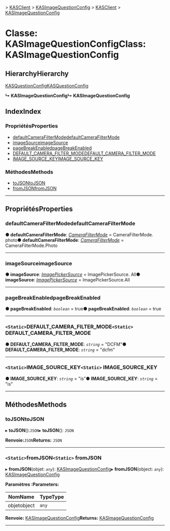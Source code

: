 <span data-ttu-id="84e6a-101">[](../README.md) > [KASClient](../modules/kasclient.md) > [KASImageQuestionConfig](../classes/kasclient.kasimagequestionconfig.md)</span><span class="sxs-lookup"><span data-stu-id="84e6a-101">[](../README.md) > [KASClient](../modules/kasclient.md) > [KASImageQuestionConfig](../classes/kasclient.kasimagequestionconfig.md)</span></span>

# <a name="class-kasimagequestionconfig"></a><span data-ttu-id="84e6a-102">Classe: KASImageQuestionConfig</span><span class="sxs-lookup"><span data-stu-id="84e6a-102">Class: KASImageQuestionConfig</span></span>

## <a name="hierarchy"></a><span data-ttu-id="84e6a-103">Hierarchy</span><span class="sxs-lookup"><span data-stu-id="84e6a-103">Hierarchy</span></span>

 [<span data-ttu-id="84e6a-104">KASQuestionConfig</span><span class="sxs-lookup"><span data-stu-id="84e6a-104">KASQuestionConfig</span></span>](kasclient.kasquestionconfig.md)

<span data-ttu-id="84e6a-105">**↳ KASImageQuestionConfig**</span><span class="sxs-lookup"><span data-stu-id="84e6a-105">**↳ KASImageQuestionConfig**</span></span>

## <a name="index"></a><span data-ttu-id="84e6a-106">Index</span><span class="sxs-lookup"><span data-stu-id="84e6a-106">Index</span></span>

### <a name="properties"></a><span data-ttu-id="84e6a-107">Propriétés</span><span class="sxs-lookup"><span data-stu-id="84e6a-107">Properties</span></span>

* [<span data-ttu-id="84e6a-108">defaultCameraFilterMode</span><span class="sxs-lookup"><span data-stu-id="84e6a-108">defaultCameraFilterMode</span></span>](kasclient.kasimagequestionconfig.md#defaultcamerafiltermode)
* [<span data-ttu-id="84e6a-109">imageSource</span><span class="sxs-lookup"><span data-stu-id="84e6a-109">imageSource</span></span>](kasclient.kasimagequestionconfig.md#imagesource)
* [<span data-ttu-id="84e6a-110">pageBreakEnabled</span><span class="sxs-lookup"><span data-stu-id="84e6a-110">pageBreakEnabled</span></span>](kasclient.kasimagequestionconfig.md#pagebreakenabled)
* [<span data-ttu-id="84e6a-111">DEFAULT_CAMERA_FILTER_MODE</span><span class="sxs-lookup"><span data-stu-id="84e6a-111">DEFAULT_CAMERA_FILTER_MODE</span></span>](kasclient.kasimagequestionconfig.md#default_camera_filter_mode)
* [<span data-ttu-id="84e6a-112">IMAGE_SOURCE_KEY</span><span class="sxs-lookup"><span data-stu-id="84e6a-112">IMAGE_SOURCE_KEY</span></span>](kasclient.kasimagequestionconfig.md#image_source_key)
### <a name="methods"></a><span data-ttu-id="84e6a-113">Méthodes</span><span class="sxs-lookup"><span data-stu-id="84e6a-113">Methods</span></span>

* [<span data-ttu-id="84e6a-114">toJSON</span><span class="sxs-lookup"><span data-stu-id="84e6a-114">toJSON</span></span>](kasclient.kasimagequestionconfig.md#tojson)
* [<span data-ttu-id="84e6a-115">fromJSON</span><span class="sxs-lookup"><span data-stu-id="84e6a-115">fromJSON</span></span>](kasclient.kasimagequestionconfig.md#fromjson)

---

## <a name="properties"></a><span data-ttu-id="84e6a-116">Propriétés</span><span class="sxs-lookup"><span data-stu-id="84e6a-116">Properties</span></span>

<a id="defaultcamerafiltermode"></a>

###  <a name="defaultcamerafiltermode"></a><span data-ttu-id="84e6a-117">defaultCameraFilterMode</span><span class="sxs-lookup"><span data-stu-id="84e6a-117">defaultCameraFilterMode</span></span>

<span data-ttu-id="84e6a-118">**● defaultCameraFilterMode**: *[CameraFilterMode](../enums/kasclient.camerafiltermode.md)* = CameraFilterMode. photo</span><span class="sxs-lookup"><span data-stu-id="84e6a-118">**● defaultCameraFilterMode**: *[CameraFilterMode](../enums/kasclient.camerafiltermode.md)* =  CameraFilterMode.Photo</span></span>

___

<a id="imagesource"></a>

###  <a name="imagesource"></a><span data-ttu-id="84e6a-119">imageSource</span><span class="sxs-lookup"><span data-stu-id="84e6a-119">imageSource</span></span>

<span data-ttu-id="84e6a-120">**● imageSource**: *[ImagePickerSource](../enums/kasclient.imagepickersource.md)* = ImagePickerSource. All</span><span class="sxs-lookup"><span data-stu-id="84e6a-120">**● imageSource**: *[ImagePickerSource](../enums/kasclient.imagepickersource.md)* =  ImagePickerSource.All</span></span>

___

<a id="pagebreakenabled"></a>

###  <a name="pagebreakenabled"></a><span data-ttu-id="84e6a-121">pageBreakEnabled</span><span class="sxs-lookup"><span data-stu-id="84e6a-121">pageBreakEnabled</span></span>

<span data-ttu-id="84e6a-122">**● pageBreakEnabled**: *`boolean`* = true</span><span class="sxs-lookup"><span data-stu-id="84e6a-122">**● pageBreakEnabled**: *`boolean`* = true</span></span>

___

<a id="default_camera_filter_mode"></a>

### <a name="static-defaultcamerafiltermode"></a><span data-ttu-id="84e6a-123">`<Static>`DEFAULT_CAMERA_FILTER_MODE</span><span class="sxs-lookup"><span data-stu-id="84e6a-123">`<Static>` DEFAULT_CAMERA_FILTER_MODE</span></span>

<span data-ttu-id="84e6a-124">**● DEFAULT_CAMERA_FILTER_MODE**: *`string`* = "DCFM"</span><span class="sxs-lookup"><span data-stu-id="84e6a-124">**● DEFAULT_CAMERA_FILTER_MODE**: *`string`* = "dcfm"</span></span>

___

<a id="image_source_key"></a>

### <a name="static-imagesourcekey"></a><span data-ttu-id="84e6a-125">`<Static>`IMAGE_SOURCE_KEY</span><span class="sxs-lookup"><span data-stu-id="84e6a-125">`<Static>` IMAGE_SOURCE_KEY</span></span>

<span data-ttu-id="84e6a-126">**● IMAGE_SOURCE_KEY**: *`string`* = "is"</span><span class="sxs-lookup"><span data-stu-id="84e6a-126">**● IMAGE_SOURCE_KEY**: *`string`* = "is"</span></span>

___

## <a name="methods"></a><span data-ttu-id="84e6a-127">Méthodes</span><span class="sxs-lookup"><span data-stu-id="84e6a-127">Methods</span></span>

<a id="tojson"></a>

###  <a name="tojson"></a><span data-ttu-id="84e6a-128">toJSON</span><span class="sxs-lookup"><span data-stu-id="84e6a-128">toJSON</span></span>

<span data-ttu-id="84e6a-129">▸ **toJSON**():`JSON`</span><span class="sxs-lookup"><span data-stu-id="84e6a-129">▸ **toJSON**(): `JSON`</span></span>

<span data-ttu-id="84e6a-130">**Renvoie:**`JSON`</span><span class="sxs-lookup"><span data-stu-id="84e6a-130">**Returns:** `JSON`</span></span>

___

<a id="fromjson"></a>

### <a name="static-fromjson"></a><span data-ttu-id="84e6a-131">`<Static>`fromJSON</span><span class="sxs-lookup"><span data-stu-id="84e6a-131">`<Static>` fromJSON</span></span>

<span data-ttu-id="84e6a-132">▸ **fromJSON**(objet: *`any`*): [KASImageQuestionConfig](kasclient.kasimagequestionconfig.md)</span><span class="sxs-lookup"><span data-stu-id="84e6a-132">▸ **fromJSON**(object: *`any`*): [KASImageQuestionConfig](kasclient.kasimagequestionconfig.md)</span></span>

<span data-ttu-id="84e6a-133">**Paramètres :**</span><span class="sxs-lookup"><span data-stu-id="84e6a-133">**Parameters:**</span></span>

| <span data-ttu-id="84e6a-134">Nom</span><span class="sxs-lookup"><span data-stu-id="84e6a-134">Name</span></span> | <span data-ttu-id="84e6a-135">Type</span><span class="sxs-lookup"><span data-stu-id="84e6a-135">Type</span></span> |
| ------ | ------ |
| <span data-ttu-id="84e6a-136">objet</span><span class="sxs-lookup"><span data-stu-id="84e6a-136">object</span></span> | `any` |

<span data-ttu-id="84e6a-137">**Renvoie:** [KASImageQuestionConfig](kasclient.kasimagequestionconfig.md)</span><span class="sxs-lookup"><span data-stu-id="84e6a-137">**Returns:** [KASImageQuestionConfig](kasclient.kasimagequestionconfig.md)</span></span>

___

